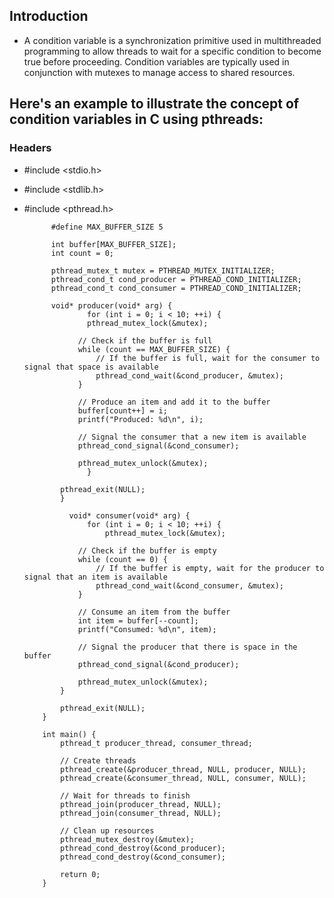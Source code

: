 ## Introduction
- A condition variable is a synchronization primitive used in multithreaded programming to allow threads to wait for a specific condition to become true before proceeding. Condition variables are typically used in conjunction   with mutexes to manage access to shared resources.

## Here's an example to illustrate the concept of condition variables in C using pthreads:

### Headers
- #include <stdio.h>
- #include <stdlib.h>
- #include <pthread.h>

            #define MAX_BUFFER_SIZE 5
            
            int buffer[MAX_BUFFER_SIZE];
            int count = 0;
            
            pthread_mutex_t mutex = PTHREAD_MUTEX_INITIALIZER;
            pthread_cond_t cond_producer = PTHREAD_COND_INITIALIZER;
            pthread_cond_t cond_consumer = PTHREAD_COND_INITIALIZER;
            
            void* producer(void* arg) {
                    for (int i = 0; i < 10; ++i) {
                    pthread_mutex_lock(&mutex);
          
                  // Check if the buffer is full
                  while (count == MAX_BUFFER_SIZE) {
                      // If the buffer is full, wait for the consumer to signal that space is available
                      pthread_cond_wait(&cond_producer, &mutex);
                  }
          
                  // Produce an item and add it to the buffer
                  buffer[count++] = i;
                  printf("Produced: %d\n", i);
          
                  // Signal the consumer that a new item is available
                  pthread_cond_signal(&cond_consumer);
          
                  pthread_mutex_unlock(&mutex);
                    }
          
              pthread_exit(NULL);
              }
          
                void* consumer(void* arg) {
                    for (int i = 0; i < 10; ++i) {
                        pthread_mutex_lock(&mutex);
          
                  // Check if the buffer is empty
                  while (count == 0) {
                      // If the buffer is empty, wait for the producer to signal that an item is available
                      pthread_cond_wait(&cond_consumer, &mutex);
                  }
          
                  // Consume an item from the buffer
                  int item = buffer[--count];
                  printf("Consumed: %d\n", item);
          
                  // Signal the producer that there is space in the buffer
                  pthread_cond_signal(&cond_producer);
          
                  pthread_mutex_unlock(&mutex);
              }
          
              pthread_exit(NULL);
          }
      
          int main() {
              pthread_t producer_thread, consumer_thread;
          
              // Create threads
              pthread_create(&producer_thread, NULL, producer, NULL);
              pthread_create(&consumer_thread, NULL, consumer, NULL);
          
              // Wait for threads to finish
              pthread_join(producer_thread, NULL);
              pthread_join(consumer_thread, NULL);
          
              // Clean up resources
              pthread_mutex_destroy(&mutex);
              pthread_cond_destroy(&cond_producer);
              pthread_cond_destroy(&cond_consumer);
          
              return 0;
          }

